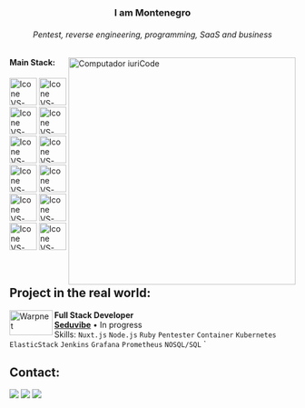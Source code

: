 <h3 align="center">I am Montenegro</h3>
<h6 align="center">Pentest, reverse engineering, programming, SaaS and business</h6>

<img src="https://raw.githubusercontent.com/MicaelliMedeiros/micaellimedeiros/master/image/computer-illustration.png" min-width="400px" max-width="400px" width="400px" align="right" alt="Computador iuriCode">

#### Main Stack:
  [<img height="48px" width="48px" alt="Icone VS-Code" src="https://skillicons.dev/icons?i=nuxtjs"/>](https://developer.mozilla.org/en-US/docs/Web/HTML)
  [<img height="48px" width="48px" alt="Icone VS-Code" src="https://skillicons.dev/icons?i=ruby"/>](https://developer.mozilla.org/en-US/docs/Web/CSS)
  [<img height="48px" width="48px" alt="Icone VS-Code" src="https://skillicons.dev/icons?i=js"/>](https://developer.mozilla.org/en-US/docs/Web/JavaScript)
  [<img height="48px" width="48px" alt="Icone VS-Code" src="https://skillicons.dev/icons?i=nodejs"/>](https://nodejs.org/en)
  [<img height="48px" width="48px" alt="Icone VS-Code" src="https://skillicons.dev/icons?i=aws"/>](https://react.dev/)
    [<img height="48px" width="48px" alt="Icone VS-Code" src="https://skillicons.dev/icons?i=grafana"/>](https://react.dev/)
  [<img height="48px" width="48px" alt="Icone VS-Code" src="https://skillicons.dev/icons?i=jenkins"/>](https://react.dev/)
    [<img height="48px" width="48px" alt="Icone VS-Code" src="https://skillicons.dev/icons?i=linux"/>](https://react.dev/)
  [<img height="48px" width="48px" alt="Icone VS-Code" src="https://skillicons.dev/icons?i=kali"/>](https://react.dev/)
    [<img height="48px" width="48px" alt="Icone VS-Code" src="https://skillicons.dev/icons?i=bash"/>](https://react.dev/)
  [<img height="48px" width="48px" alt="Icone VS-Code" src="https://skillicons.dev/icons?i=prometheus"/>](https://react.dev/)
  [<img height="48px" width="48px" alt="Icone VS-Code" src="https://skillicons.dev/icons?i=python"/>](https://react.dev/)

<br>

## Project in the real world:

[<img align="left" height="44px" width="76px" alt="Warpnet" src="https://i.imgur.com/gA0n9dO.png"/>](https://www.onebitcode.com/)
**Full Stack Developer** \
[**Seduvibe**](https://www.seduvibe.com/) • In progress \
Skills: `Nuxt.js` `Node.js` `Ruby` `Pentester` `Container` `Kubernetes` `ElasticStack` `Jenkins` `Grafana` `Prometheus` `NOSQL/SQL` `

## Contact:
<div>
<a href="https://www.instagram.com/tassiomont_/" target="_blank"><img loading="lazy" src="https://img.shields.io/badge/-Instagram-%23E4405F?style=for-the-badge&logo=instagram&logoColor=white" target="_blank"></a>
<a href = "mailto: tassio.leite14@gmail.com"><img loading="lazy" src="https://img.shields.io/badge/Gmail-D14836?style=for-the-badge&logo=gmail&logoColor=white" target="_blank"></a>
<a href="https://www.linkedin.com/in/tm0nt/" target="_blank"><img loading="lazy" src="https://img.shields.io/badge/-LinkedIn-%230077B5?style=for-the-badge&logo=linkedin&logoColor=white" target="_blank"></a>   
</div>
